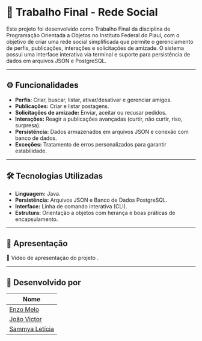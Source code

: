 # 🚀 Trabalho Final - Rede Social

Este projeto foi desenvolvido como Trabalho Final da disciplina de Programação Orientada a Objetos no Instituto Federal do Piauí, com o objetivo de criar uma rede social simplificada que permite o gerenciamento de perfis, publicações, interações e solicitações de amizade. O sistema possui uma interface interativa via terminal e suporte para persistência de dados em arquivos JSON e PostgreSQL.

---

## ⚙️ Funcionalidades

- **Perfis**: Criar, buscar, listar, ativar/desativar e gerenciar amigos.
- **Publicações:** Criar e listar postagens.
- **Solicitações de amizade:** Enviar, aceitar ou recusar pedidos.
- **Interações:** Reagir a publicações avançadas (curtir, não curtir, riso, surpresa).
- **Persistência:** Dados armazenados em arquivos JSON e conexão com banco de dados.
- **Exceções:** Tratamento de erros personalizados para garantir estabilidade.

---

## 🛠 Tecnologias Utilizadas

- **Linguagem:** Java. 
- **Persistência:** Arquivos JSON e Banco de Dados PostgreSQL. 
- **Interface:** Linha de comando interativa (CLI). 
- **Estrutura:** Orientação a objetos com herança e boas práticas de encapsulamento.

---

## 📢 Apresentação

🎥 Vídeo de apresentação do projeto [](). 

---

## 👥 Desenvolvido por

| Nome                                               |
| -------------------------------------------------- |
| [Enzo Melo](https://github.com/EnzoMello)          |
| [João Victor    ](https://github.com/victordev018) |
| [Sammya Letícia](https://github.com/samleticias)   |
